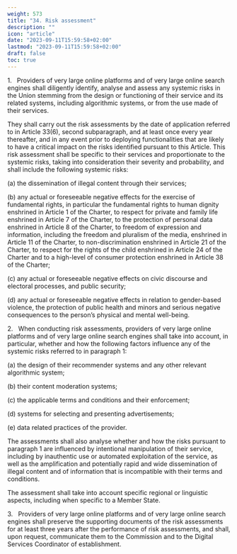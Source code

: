 ```yaml
---
weight: 573
title: "34. Risk assessment"
description: ""
icon: "article"
date: "2023-09-11T15:59:58+02:00"
lastmod: "2023-09-11T15:59:58+02:00"
draft: false
toc: true
---
```


1.   Providers of very large online platforms and of very large online search engines shall diligently identify, analyse and assess any systemic risks in the Union stemming from the design or functioning of their service and its related systems, including algorithmic systems, or from the use made of their services.

They shall carry out the risk assessments by the date of application referred to in Article 33(6), second subparagraph, and at least once every year thereafter, and in any event prior to deploying functionalities that are likely to have a critical impact on the risks identified pursuant to this Article. This risk assessment shall be specific to their services and proportionate to the systemic risks, taking into consideration their severity and probability, and shall include the following systemic risks:

(a) the dissemination of illegal content through their services;

(b) any actual or foreseeable negative effects for the exercise of fundamental rights, in particular the fundamental rights to human dignity enshrined in Article 1 of the Charter, to respect for private and family life enshrined in Article 7 of the Charter, to the protection of personal data enshrined in Article 8 of the Charter, to freedom of expression and information, including the freedom and pluralism of the media, enshrined in Article 11 of the Charter, to non-discrimination enshrined in Article 21 of the Charter, to respect for the rights of the child enshrined in Article 24 of the Charter and to a high-level of consumer protection enshrined in Article 38 of the Charter;

(c) any actual or foreseeable negative effects on civic discourse and electoral processes, and public security;

(d) any actual or foreseeable negative effects in relation to gender-based violence, the protection of public health and minors and serious negative consequences to the person’s physical and mental well-being.

2.   When conducting risk assessments, providers of very large online platforms and of very large online search engines shall take into account, in particular, whether and how the following factors influence any of the systemic risks referred to in paragraph 1:

(a) the design of their recommender systems and any other relevant algorithmic system;

(b) their content moderation systems;

(c) the applicable terms and conditions and their enforcement;

(d) systems for selecting and presenting advertisements;

(e) data related practices of the provider.

The assessments shall also analyse whether and how the risks pursuant to paragraph 1 are influenced by intentional manipulation of their service, including by inauthentic use or automated exploitation of the service, as well as the amplification and potentially rapid and wide dissemination of illegal content and of information that is incompatible with their terms and conditions.

The assessment shall take into account specific regional or linguistic aspects, including when specific to a Member State.

3.   Providers of very large online platforms and of very large online search engines shall preserve the supporting documents of the risk assessments for at least three years after the performance of risk assessments, and shall, upon request, communicate them to the Commission and to the Digital Services Coordinator of establishment.